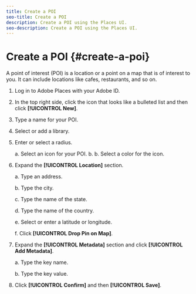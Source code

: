 ```yaml
---
title: Create a POI
seo-title: Create a POI
description: Create a POI using the Places UI.
seo-description: Create a POI using the Places UI.
---
```


# Create a POI {#create-a-poi}

A point of interest (POI) is a location or a point on a map that is of interest to you. It can include locations like cafes, restaurants, and so on. 

1. Log in to Adobe Places with your Adobe ID.
2. In the top right side, click the icon that looks like a bulleted list and then click **[!UICONTROL New]**. 
3. Type a name for your POI.
4. Select or add a library.
5. Enter or select a radius.

    a. Select an icon for your POI.
    b. b. Select a color for the icon.

6. Expand the **[!UICONTROL Location]** section.

    a. Type an address.

    b. Type the city.

    c. Type the name of the state.

    d. Type the name of the country.

    e. Select or enter a latitude or longitude.

    f. Click **[!UICONTROL Drop Pin on Map]**.

7. Expand the **[!UICONTROL Metadata]** section and click **[!UICONTROL Add Metadata]**.

    a. Type the key name.

    b. Type the key value.

8. Click **[!UICONTROL Confirm]** and then **[!UICONTROL  Save]**.